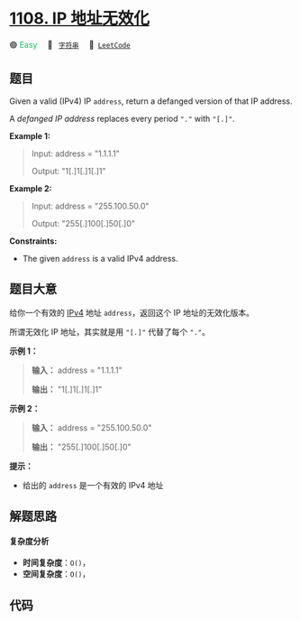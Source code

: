 # [1108. IP 地址无效化](https://leetcode.com/problems/defanging-an-ip-address)

🟢 <font color=#15bd66>Easy</font>&emsp; 🔖&ensp; [`字符串`](/outline/tag/string.md)&emsp; 🔗&ensp;[`LeetCode`](https://leetcode.com/problems/defanging-an-ip-address)

## 题目

Given a valid (IPv4) IP `address`, return a defanged version of that IP
address.

A _defanged  IP address_ replaces every period `"."` with `"[.]"`.



**Example 1:**

> Input: address = "1.1.1.1"
> 
> Output: "1[.]1[.]1[.]1"

**Example 2:**

> Input: address = "255.100.50.0"
> 
> Output: "255[.]100[.]50[.]0"

**Constraints:**

  * The given `address` is a valid IPv4 address.


## 题目大意

给你一个有效的 [IPv4](https://baike.baidu.com/item/IPv4) 地址 `address`，返回这个 IP
地址的无效化版本。

所谓无效化 IP 地址，其实就是用 `"[.]"` 代替了每个 `"."`。



**示例 1：**

> 
> 
> 
> 
> 
> **输入：** address = "1.1.1.1"
> 
> **输出：** "1[.]1[.]1[.]1"
> 
> 

**示例 2：**

> 
> 
> 
> 
> 
> **输入：** address = "255.100.50.0"
> 
> **输出：** "255[.]100[.]50[.]0"
> 
> 



**提示：**

  * 给出的 `address` 是一个有效的 IPv4 地址


## 解题思路

#### 复杂度分析

- **时间复杂度**：`O()`，
- **空间复杂度**：`O()`，

## 代码

```javascript

```